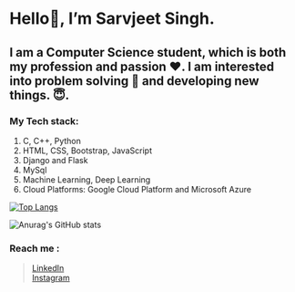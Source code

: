 # Hello👋, I’m Sarvjeet Singh.

## I am a Computer Science student, which is both my profession and passion :heart:. I am interested into problem solving :star2: and developing new things. :innocent:. 

### My Tech stack:
1. C, C++, Python
2. HTML, CSS, Bootstrap, JavaScript
3. Django and Flask
4. MySql
5. Machine Learning, Deep Learning
6. Cloud Platforms: Google Cloud Platform and Microsoft Azure



[![Top Langs](https://github-readme-stats.vercel.app/api/top-langs/?username=jeet4779&layout=compact)](https://github.com/anuraghazra/github-readme-stats)




![Anurag's GitHub stats](https://github-readme-stats.vercel.app/api?username=jeet4779&show_icons=true&theme=tokyonight)


### Reach me :
> [LinkedIn ](https://www.linkedin.com/in/sarvjeet-singh-6249551b7/) <br/>
> [Instagram](https://www.instagram.com/thespacesquad_/?hl=en)


<!---
jeet4779/jeet4779 is a ✨ special ✨ repository because its `README.md` (this file) appears on your GitHub profile.
You can click the Preview link to take a look at your changes.
--->

